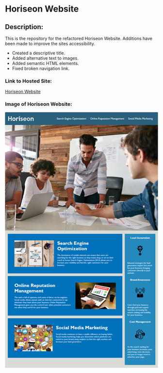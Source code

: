 # Horiseon Website

## Description:
This is the repository for the refactored Horiseon Website.  Additions have been made to improve the sites accessibility.
- Created a descriptive title.
- Added alternative text to images.
- Added semantic HTML elements.
- Fixed broken navigation link.

### Link to Hosted Site:
[Horiseon Website](https://hjohnsick.github.io/Refactored-Horiseon-Website/)

### Image of Horiseon Website:
![Horiseon Website](./assets/images/01-html-css-git-homework-demo.png)